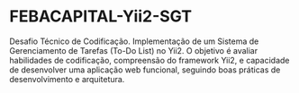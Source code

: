 # FEBACAPITAL-Yii2-SGT
Desafio Técnico de Codificação. Implementação de um Sistema de Gerenciamento de Tarefas (To-Do List) no Yii2. O objetivo é avaliar habilidades de codificação, compreensão do framework Yii2, e capacidade de desenvolver uma aplicação web funcional, seguindo boas práticas de desenvolvimento e arquitetura.
